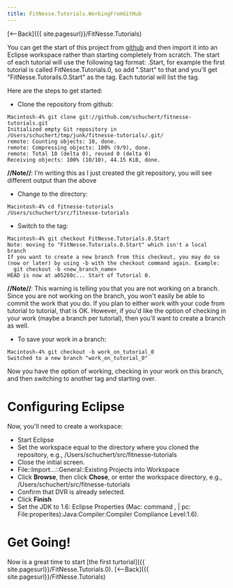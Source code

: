```yaml
---
title: FitNesse.Tutorials.WorkingFromGitHub
---
```

[<--Back]({{ site.pagesurl}}/FitNesse.Tutorials)

You can get the start of this project from [github](http://github.com/schuchert/fitnesse-tutorials/tree/master) and then import it into an Eclipse workspace rather than starting completely from scratch. The start of each tutorial will use the following tag format: <FullPageName>.Start, for example the first tutorial is called FitNesse.Tutorials.0, so add ".Start" to that and you'll get "FitNesse.Tutorails.0.Start" as the tag. Each tutorial will list the tag.

Here are the steps to get started:
* Clone the repository from github:
```
Macintosh-4% git clone git://github.com/schuchert/fitnesse-tutorials.git
Initialized empty Git repository in /Users/schuchert/tmp/junk/fitnesse-tutorials/.git/
remote: Counting objects: 10, done.
remote: Compressing objects: 100% (9/9), done.
remote: Total 10 (delta 0), reused 0 (delta 0)
Receiving objects: 100% (10/10), 44.15 KiB, done.
```
**//Note//**: I'm writing this as I just created the git repository, you will see different output than the above

* Change to the directory:
```
Macintosh-4% cd fitnesse-tutorials 
/Users/schuchert/src/fitnesse-tutorials
```

* Switch to the tag:
```
Macintosh-4% git checkout FitNesse.Tutorials.0.Start
Note: moving to "FitNesse.Tutorials.0.Start" which isn't a local branch
If you want to create a new branch from this checkout, you may do so
(now or later) by using -b with the checkout command again. Example:
  git checkout -b <new_branch_name>
HEAD is now at a05260c... Start of Tutorial 0.
```
**//Note//**: This warning is telling you that you are not working on a branch. Since you are not working on the branch, you won't easily be able to commit the work that you do. If you plan to either work with your code from tutorial to tutorial, that is OK. However, if you'd like the option of checking in your work (maybe a branch per tutorial), then you'll want to create a branch as well.

* To save your work in a branch:
```
Macintosh-4% git checkout -b work_on_tutorial_0
Switched to a new branch "work_on_tutorial_0"
```

Now you have the option of working, checking in your work on this branch, and then switching to another tag and starting over.

# Configuring Eclipse
Now, you'll need to create a workspace:
* Start Eclipse
* Set the workspace equal to the directory where you cloned the repository, e.g., /Users/schuchert/src/fitnesse-tutorials
* Close the initial screen.
* File::Import...::General::Existing Projects into Workspace
* Click **Browse**, then click **Chose**, or enter the workspace directory, e.g., /Users/schuchert/src/fitnesse-tutorials
* Confirm that DVR is already selected.
* Click **Finish**
* Set the JDK to 1.6: Eclipse Properties (Mac: command , | pc: File:properites):Java:Compiler:Compiler Compliance Level:1.6).

# Get Going!
Now is a great time to start [the first turtorial]({{ site.pagesurl}}/FitNesse.Tutorials.0).
[<--Back]({{ site.pagesurl}}/FitNesse.Tutorials)
